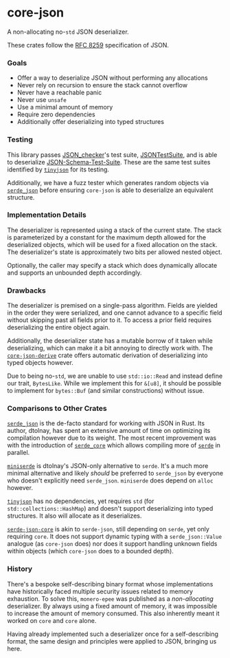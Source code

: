 # core-json

A non-allocating no-`std` JSON deserializer.

These crates follow the
[RFC 8259](https://datatracker.ietf.org/doc/html/rfc8259) specification of
JSON.

### Goals

- Offer a way to deserialize JSON without performing any allocations
- Never rely on recursion to ensure the stack cannot overflow
- Never have a reachable panic
- Never use `unsafe`
- Use a minimal amount of memory
- Require zero dependencies
- Additionally offer deserializing into typed structures

### Testing

This library passes [JSON_checker](https://www.json.org/JSON_checker/)'s test
suite, [JSONTestSuite](https://github.com/nst/JSONTestSuite), and is able to
deserialize [JSON-Schema-Test-Suite](
  https://github.com/json-schema-org/JSON-Schema-Test-Suite
). These are the same test suites identified by
[`tinyjson`](https://docs.rs/tinyjson) for its testing.

Additionally, we have a fuzz tester which generates random objects via
[`serde_json`](https://docs.rs/serde_json) before ensuring `core-json` is able
to deserialize an equivalent structure.

### Implementation Details

The deserializer is represented using a stack of the current state. The stack
is parameterized by a constant for the maximum depth allowed for the
deserialized objects, which will be used for a fixed allocation on the stack.
The deserializer's state is approximately two bits per allowed nested object.

Optionally, the caller may specify a stack which does dynamically allocate and
supports an unbounded depth accordingly.

### Drawbacks

The deserializer is premised on a single-pass algorithm. Fields are yielded in the
order they were serialized, and one cannot advance to a specific field without
skipping past all fields prior to it. To access a prior field requires
deserializing the entire object again.

Additionally, the deserializer state has a mutable borrow of it taken while
deserializing, which can make it a bit annoying to directly work with. The
[`core-json-derive`](https://docs.rs/core-json-derive) crate offers automatic
derivation of deserializing into typed objects however.

Due to being no-`std`, we are unable to use `std::io::Read` and instead define
our trait, `BytesLike`. While we implement this for `&[u8]`, it should be
possible to implement for `bytes::Buf` (and similar constructions) without
issue.

### Comparisons to Other Crates

[`serde_json`](https://docs.rs/serde_json) is the de-facto standard for working
with JSON in Rust. Its author, dtolnay, has spent an extensive amount of time
on optimizing its compilation however due to its weight. The most recent
improvement was with the introduction of
[`serde_core`](https://docs.rs/serde_core) which allows compiling more of
[`serde`](https://docs.rs/serde) in parallel.

[`miniserde`](https://docs.rs/miniserde) is dtolnay's JSON-only alternative to
`serde`. It's a much more minimal alternative and likely _should_ be preferred
to `serde_json` by everyone who doesn't explicitly need `serde_json`.
`miniserde` does depend on `alloc` however.

[`tinyjson`](https://docs.rs/tinyjson) has no dependencies, yet requires `std`
(for `std::collections::HashMap`) and doesn't support deserializing into typed
structures. It also will allocate as it deserializes.

[`serde-json-core`](https://docs.rs/serde-json-core) is akin to `serde-json`,
still depending on `serde`, yet only requiring `core`. It does not support
dynamic typing with a `serde_json::Value` analogue (as `core-json` does) nor
does it support handling unknown fields within objects (which `core-json` does
to a bounded depth).

### History

There's a bespoke self-describing binary format whose implementations have
historically faced multiple security issues related to memory exhaustion. To
solve this, `monero-epee` was published as a *non-allocating* deserializer. By
always using a fixed amount of memory, it was impossible to increase the amount
of memory consumed. This also inherently meant it worked on `core` and `core`
alone.

Having already implemented such a deserializer once for a self-describing
format, the same design and principles were applied to JSON, bringing us here.
